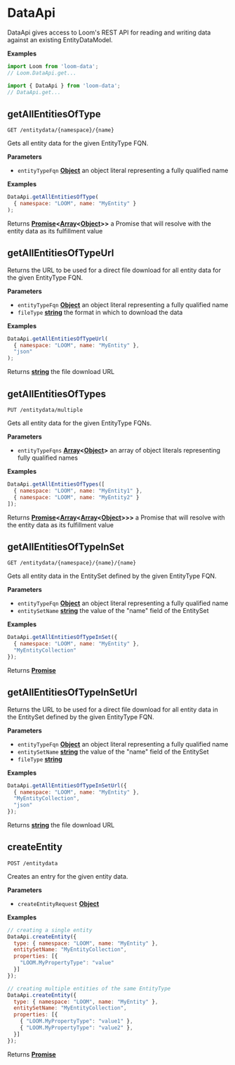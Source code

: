 <!-- Generated by documentation.js. Update this documentation by updating the source code. -->

# DataApi

DataApi gives access to Loom's REST API for reading and writing data against an existing EntityDataModel.

**Examples**

```javascript
import Loom from 'loom-data';
// Loom.DataApi.get...
```

```javascript
import { DataApi } from 'loom-data';
// DataApi.get...
```

## getAllEntitiesOfType

`GET /entitydata/{namespace}/{name}`

Gets all entity data for the given EntityType FQN.

**Parameters**

-   `entityTypeFqn` **[Object](https://developer.mozilla.org/en-US/docs/Web/JavaScript/Reference/Global_Objects/Object)** an object literal representing a fully qualified name

**Examples**

```javascript
DataApi.getAllEntitiesOfType(
  { namespace: "LOOM", name: "MyEntity" }
);
```

Returns **[Promise](https://developer.mozilla.org/en-US/docs/Web/JavaScript/Reference/Global_Objects/Promise)&lt;[Array](https://developer.mozilla.org/en-US/docs/Web/JavaScript/Reference/Global_Objects/Array)&lt;[Object](https://developer.mozilla.org/en-US/docs/Web/JavaScript/Reference/Global_Objects/Object)>>** a Promise that will resolve with the entity data as its fulfillment value

## getAllEntitiesOfTypeUrl

Returns the URL to be used for a direct file download for all entity data for the given EntityType FQN.

**Parameters**

-   `entityTypeFqn` **[Object](https://developer.mozilla.org/en-US/docs/Web/JavaScript/Reference/Global_Objects/Object)** an object literal representing a fully qualified name
-   `fileType` **[string](https://developer.mozilla.org/en-US/docs/Web/JavaScript/Reference/Global_Objects/String)** the format in which to download the data

**Examples**

```javascript
DataApi.getAllEntitiesOfTypeUrl(
  { namespace: "LOOM", name: "MyEntity" },
  "json"
);
```

Returns **[string](https://developer.mozilla.org/en-US/docs/Web/JavaScript/Reference/Global_Objects/String)** the file download URL

## getAllEntitiesOfTypes

`PUT /entitydata/multiple`

Gets all entity data for the given EntityType FQNs.

**Parameters**

-   `entityTypeFqns` **[Array](https://developer.mozilla.org/en-US/docs/Web/JavaScript/Reference/Global_Objects/Array)&lt;[Object](https://developer.mozilla.org/en-US/docs/Web/JavaScript/Reference/Global_Objects/Object)>** an array of object literals representing fully qualified names

**Examples**

```javascript
DataApi.getAllEntitiesOfTypes([
  { namespace: "LOOM", name: "MyEntity1" },
  { namespace: "LOOM", name: "MyEntity2" }
]);
```

Returns **[Promise](https://developer.mozilla.org/en-US/docs/Web/JavaScript/Reference/Global_Objects/Promise)&lt;[Array](https://developer.mozilla.org/en-US/docs/Web/JavaScript/Reference/Global_Objects/Array)&lt;[Array](https://developer.mozilla.org/en-US/docs/Web/JavaScript/Reference/Global_Objects/Array)&lt;[Object](https://developer.mozilla.org/en-US/docs/Web/JavaScript/Reference/Global_Objects/Object)>>>** a Promise that will resolve with the entity data as its fulfillment value

## getAllEntitiesOfTypeInSet

`GET /entitydata/{namespace}/{name}/{name}`

Gets all entity data in the EntitySet defined by the given EntityType FQN.

**Parameters**

-   `entityTypeFqn` **[Object](https://developer.mozilla.org/en-US/docs/Web/JavaScript/Reference/Global_Objects/Object)** an object literal representing a fully qualified name
-   `entitySetName` **[string](https://developer.mozilla.org/en-US/docs/Web/JavaScript/Reference/Global_Objects/String)** the value of the "name" field of the EntitySet

**Examples**

```javascript
DataApi.getAllEntitiesOfTypeInSet({
  { namespace: "LOOM", name: "MyEntity" },
  "MyEntityCollection"
});
```

Returns **[Promise](https://developer.mozilla.org/en-US/docs/Web/JavaScript/Reference/Global_Objects/Promise)** 

## getAllEntitiesOfTypeInSetUrl

Returns the URL to be used for a direct file download for all entity data in the EntitySet defined by the given
EntityType FQN.

**Parameters**

-   `entityTypeFqn` **[Object](https://developer.mozilla.org/en-US/docs/Web/JavaScript/Reference/Global_Objects/Object)** an object literal representing a fully qualified name
-   `entitySetName` **[string](https://developer.mozilla.org/en-US/docs/Web/JavaScript/Reference/Global_Objects/String)** the value of the "name" field of the EntitySet
-   `fileType` **[string](https://developer.mozilla.org/en-US/docs/Web/JavaScript/Reference/Global_Objects/String)** 

**Examples**

```javascript
DataApi.getAllEntitiesOfTypeInSetUrl({
  { namespace: "LOOM", name: "MyEntity" },
  "MyEntityCollection",
  "json"
});
```

Returns **[string](https://developer.mozilla.org/en-US/docs/Web/JavaScript/Reference/Global_Objects/String)** the file download URL

## createEntity

`POST /entitydata`

Creates an entry for the given entity data.

**Parameters**

-   `createEntityRequest` **[Object](https://developer.mozilla.org/en-US/docs/Web/JavaScript/Reference/Global_Objects/Object)** 

**Examples**

```javascript
// creating a single entity
DataApi.createEntity({
  type: { namespace: "LOOM", name: "MyEntity" },
  entitySetName: "MyEntityCollection",
  properties: [{
    "LOOM.MyPropertyType": "value"
  }]
});
```

```javascript
// creating multiple entities of the same EntityType
DataApi.createEntity({
  type: { namespace: "LOOM", name: "MyEntity" },
  entitySetName: "MyEntityCollection",
  properties: [{
    { "LOOM.MyPropertyType": "value1" },
    { "LOOM.MyPropertyType": "value2" },
  }]
});
```

Returns **[Promise](https://developer.mozilla.org/en-US/docs/Web/JavaScript/Reference/Global_Objects/Promise)** 
